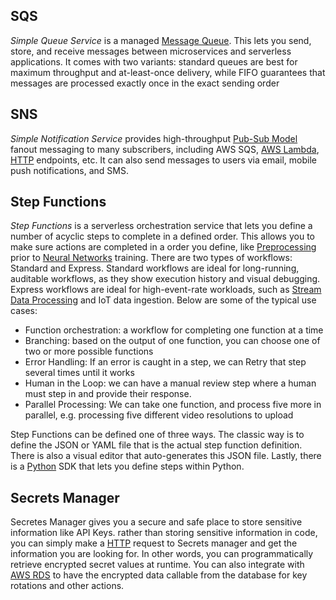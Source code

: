 

## SQS

*Simple Queue Service* is a managed [Message Queue](../../Distributed%20Systems/Message%20Queue.md). This lets you send, store, and receive messages between microservices and serverless applications. It comes with two variants: standard queues are best for maximum throughput and at-least-once delivery, while FIFO guarantees that messages are processed exactly once in the exact sending order

## SNS

*Simple Notification Service*  provides high-throughput [Pub-Sub Model](../../Distributed%20Systems/Pub-Sub%20Model.md) fanout messaging to many subscribers, including AWS SQS, [AWS Lambda](AWS%20Compute.md), [HTTP](../../Internet%20&%20Networking/HTTP.md) endpoints, etc. It can also send messages to users via email, mobile push notifications, and SMS.


## Step Functions

*Step Functions* is a serverless orchestration service that lets you define a number of acyclic steps to complete in a defined order. This allows you to make sure actions are completed in a order you define, like [Preprocessing](../../Machine%20Learning/ML%20Engineering/Preprocessing.md) prior to [Neural Networks](../../Machine%20Learning/Deep%20Learning/Neural%20Networks.md) training. There are two types of workflows: Standard and Express. Standard workflows are ideal for long-running, auditable workflows, as they show execution history and visual debugging. Express workflows are ideal for high-event-rate workloads, such as [Stream Data Processing](../../Distributed%20Systems/Stream%20Processing.md) and IoT data ingestion. Below are some of the typical use cases:
- Function orchestration: a workflow for completing one function at a time
- Branching: based on the output of one function, you can choose one of two or more possible functions
- Error Handling: If an error is caught in a step, we can Retry that step several times until it works
- Human in the Loop: we can have a manual review step where a human must step in and provide their response.
- Parallel Processing: We can take one function, and process five more in parallel, e.g. processing five different video resolutions to upload

Step Functions can be defined one of three ways. The classic way is to define the JSON or YAML file that is the actual step function definition. There is also a visual editor that auto-generates this JSON file. Lastly, there is a [Python](../Python/Python%20101.md) SDK that lets you define steps within Python.

## Secrets Manager

Secretes Manager gives you a secure and safe place to store sensitive information like API Keys. rather than storing sensitive information in code, you can simply make a [HTTP](../../Internet%20&%20Networking/HTTP.md) request to Secrets manager and get the information you are looking for. In other words, you can programmatically retrieve encrypted secret values at runtime. You can also integrate with [AWS RDS](AWS%20Data%20&%20Storage.md) to have the encrypted data callable from the database for key rotations and other actions.